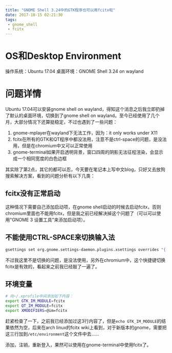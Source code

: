 ```yaml
---
title: "GNOME Shell 3.24中的GTK程序也可以用fcitx啦"
date: 2017-10-15 02:21:30
tags:
 - gnome_shell
 - fcitx
---
```


# OS和Desktop Environment

操作系统：Ubuntu 17.04
桌面环境：GNOME Shell 3.24 on wayland

# 问题详情
Ubuntu 17.04可以安装gnome shell on wayland，得知这个消息之后我立即扔掉了默认的桌面环境，切换到了gnome shell on wayland。至今已经使用了几个月，大部分情况下还算挺稳定，不过也遇到了一些问题：

1. gnome-mplayer在wayland下无法工作，因为：it only works under X11
2. fcitx在所有的GTK和QT程序中都没法用，注意不是ctrl-space的问题，是没法用，但是在chromium中又可以正常使用
3. gnome-terminal如果开启透明背景，窗口四周的阴影无法征程渲染，会显示成一个相同宽度的白色边框

其实除了第2点，其它的都可以忍，今天要在笔记本上写中文blog，只好又去放狗搜索解决方案，看到的问题分析有以下几类：

## fcitx没有正常启动
这种情况下需要自己添加启动项，在gnome shell启动的时候去启动fcitx，否则chromium里面也不能用fcitx，但是我之前已经解决掉这个问题了（可以可以使用"GNOME 3 设置工具"来添加启动项）。

## 不能使用CTRL-SPACE来切换输入法

```bash
gsettings set org.gnome.settings-daemon.plugins.xsettings overrides "{'Gtk/IMModule':<'fcitx'>}"
```

不过我这里不是切换的问题，是没法使用，另外在chromium中，这个快捷键切换fcitx是有效的，看起来之前我已经敲了一遍了。

## 环境变量

```bash
# 向~/.xprofile中间添加如下内容：
export GTK_IM_MODULE=fcitx
export QT_IM_MODULE=fcitx
export XMODIFIERS=@im=fcitx
```

赶紧检查了一下，之前我已经添加过这3行内容了，但是`echo GTK_IM_MODULE`的结果依然为空，后来在arch linux的fcitx wiki上看到，对于新版本的gnome，需要把这三行加到`/etc/environment`这个文件中去......

添加，注销，重新登入，果然可以使用在gnome-terminal中使用fcitx了。
